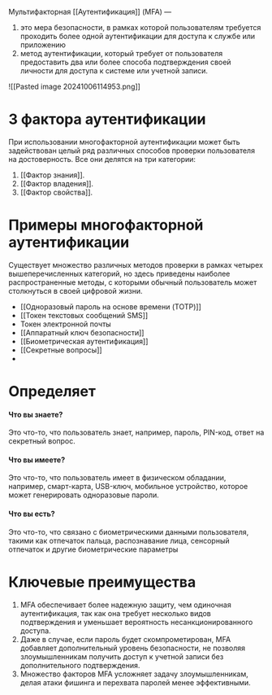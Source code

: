 Мультифакторная [[Аутентификация]] (MFA) —
1. это мера безопасности, в рамках которой пользователям требуется проходить более одной аутентификации для доступа к службе или приложению
2. метод аутентификации, который требует от пользователя предоставить два или более способа подтверждения своей личности для доступа к системе или учетной записи.

![[Pasted image 20241006114953.png]]

# 3 фактора аутентификации

При использовании многофакторной аутентификации может быть задействован целый ряд различных способов проверки пользователя на достоверность. Все они делятся на три категории:
1. [[Фактор знания]].
2. [[Фактор владения]].
3. [[Фактор свойства]].

# Примеры многофакторной аутентификации

Существует множество различных методов проверки в рамках четырех вышеперечисленных категорий, но здесь приведены наиболее распространенные методы, с которыми обычный пользователь может столкнуться в своей цифровой жизни.

- [[Одноразовый пароль на основе времени (TOTP)]]
- [[Токен текстовых сообщений SMS]]
- Токен электронной почты
- [[Аппаратный ключ безопасности]]
- [[Биометрическая аутентификация]]
- [[Секретные вопросы]]
- 

# Определяет

#### Что вы знаете?

Это что-то, что пользователь знает, например, пароль, PIN-код, ответ на секретный вопрос.

#### Что вы имеете?

Это что-то, что пользователь имеет в физическом обладании, например, смарт-карта, USB-ключ, мобильное устройство, которое может генерировать одноразовые пароли.
#### Что вы есть?

Это что-то, что связано с биометрическими данными пользователя, такими как отпечаток пальца, распознавание лица, сенсорный отпечаток и другие биометрические параметры


# Ключевые преимущества

1. MFA обеспечивает более надежную защиту, чем одиночная аутентификация, так как она требует несколько видов подтверждения и уменьшает вероятность несанкционированного доступа.
2. Даже в случае, если пароль будет скомпрометирован, MFA добавляет дополнительный уровень безопасности, не позволяя злоумышленникам получить доступ к учетной записи без дополнительного подтверждения.
3. Множество факторов MFA усложняет задачу злоумышленникам, делая атаки фишинга и перехвата паролей менее эффективными.
